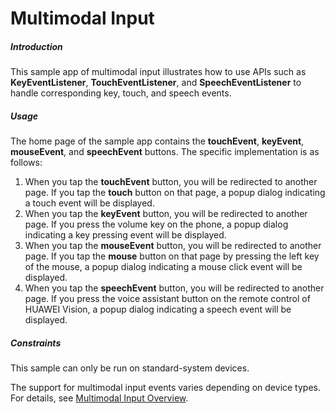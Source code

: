 # Multimodal Input<a name="EN-US_TOPIC_0000001126596074"></a>

##### Introduction<a name="section104mcpsimp"></a>

This sample app of multimodal input illustrates how to use APIs such as  **KeyEventListener**,  **TouchEventListener**, and  **SpeechEventListener**  to handle corresponding key, touch, and speech events.

##### Usage<a name="section107mcpsimp"></a>

The home page of the sample app contains the  **touchEvent**,  **keyEvent**,  **mouseEvent**, and  **speechEvent**  buttons. The specific implementation is as follows:

1.  When you tap the  **touchEvent**  button, you will be redirected to another page. If you tap the  **touch**  button on that page, a popup dialog indicating a touch event will be displayed.
2.  When you tap the  **keyEvent**  button, you will be redirected to another page. If you press the volume key on the phone, a popup dialog indicating a key pressing event will be displayed.
3.  When you tap the  **mouseEvent**  button, you will be redirected to another page. If you tap the  **mouse**  button on that page by pressing the left key of the mouse, a popup dialog indicating a mouse click event will be displayed.
4.  When you tap the  **speechEvent**  button, you will be redirected to another page. If you press the voice assistant button on the remote control of HUAWEI Vision, a popup dialog indicating a speech event will be displayed.

##### Constraints<a name="section115mcpsimp"></a>

This sample can only be run on standard-system devices.

The support for multimodal input events varies depending on device types. For details, see  [Multimodal Input Overview](https://developer.harmonyos.com/en/docs/documentation/doc-guides/ui-multimodal-overview-0000000000031876).

